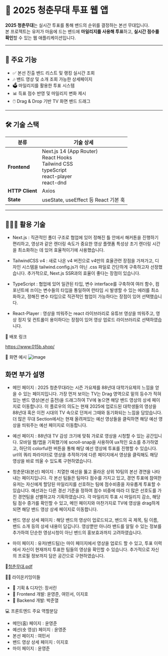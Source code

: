 # 🎤 2025 청춘무대 투표 웹 앱

**2025 청춘무대**는 실시간 투표를 통해 밴드의 순위를 결정하는 본선 무대입니다.  
본 프로젝트는 유저가 마음에 드는 밴드에 **마일리지를 사용해 투표**하고, **실시간 점수를 확인**할 수 있는 웹 애플리케이션입니다.

---

## 🚀 주요 기능

- ✅ 본선 진출 밴드 리스트 및 랭킹 실시간 조회
- 🎶 밴드 영상 및 소개 조회 가능한 상세페이지
- 🗳️ 마일리지를 활용한 투표 시스템  
- 📊 득표 점수 반영 및 마일리지 변화 제시  
- 🖱️ Drag & Drop 기반 TV 화면 밴드 드래그  
---

## 🛠️ 기술 스택

| 분류       | 기술 상세 |
|------------|-----------|
| **Frontend** | Next.js 14 (App Router)<br>React Hooks<br>Tailwind CSS<br>typeScript<br>react-player<br>react-dnd|
| **HTTP Client** | Axios |
| **State** | useState, useEffect 등 React 기본 훅 |


---

## 🧑🏻‍💻 활용 기술

* Next.js : 직관적인 폴더 구조로 협업에 있어 정해진 틀 안에서 해커톤을 진행하기 편리하고, 영상과 같은 렌더링 속도가 중요한 영상 플랫폼 특성상 초기 렌더링 시간을 최소화하는 데 있어 효율적이기에 사용했습니다. 

* TailwindCSS v4 : 새로 나온 v4 버전으로 v4만의 효율관련 장점을 가져가고, 디자인 시스템을 tailwind.config.js가 아닌 .css 파일로 간단하게 구축하고자 선정했습니다. 추가적으로, Next.js SSR과의 효율이 좋다는 장점이 있습니다.

* TypeScript : 협업에 있어 일관된 타입, 변수 interface를 구축하여 여러 함수, 컴포넌트에 쓰이는 변수들의 타입을 통일하여 런타임 시 발생할 수 있는 에러를 최소화하고, 정해진 변수 타입으로 직관적인 협업이 가능하다는 장점이 있어 선택했습니다.

* React-Player : 영상을 띄워주는 react 라이브러리로 유튜브 영상을 띄워주고, 영상 정지 및 컨트롤이 용이하다는 장점이 있어 영상 업로드 라이브러리로 선택하였습니다.

🦁 배포 링크

https://www.015b.shop/

📸 화면 예시
![image](https://github.com/user-attachments/assets/6b15c1b4-c8e4-4930-be3f-fb83e057ea23)

## 화면 부가 설명 ##

- 메인 페이지 : 2025 청춘무대라는 시즌 가요제를 88년대 대학가요제의 느낌을 얻을 수 있는 페이지입니다. 가장 먼저 보이는 TV는 Drag 영역으로 밑의 등수가 적혀있는 밴드 영상(본선 출전)을 드래그하여 TV에 놓으면 해당 밴드 영상의 상세 페이지로 이동합니다. 이 플로우의 의도는 현재 2025에 업로드된 대학생들의 영상을 88년대 혹은 이전 시대의 TV 속으로 던져서 그때와 동기화되는 느낌을 담았습니다. 더 많은 무대 Section에서는 현재 올려져있는 예선 영상들을 클릭하면 해당 예선 영상을 띄워주는 예선 페이지로 이동합니다.
  
- 예선 페이지 : 88년대 TV 감성 크기에 맞춰 가로로 영상을 시청할 수 있는 공간입니다. 모바일 웹/앱을 기획했기에 scroll-snap을 사용하여 ux적인 요소를 추가하였고, 하단의 colorful한 버튼을 통해 해당 예선 영상에 투표를 진행할 수 있습니다. url의 쿼리 파라미터로 영상을 추적하기에 다른 페이지에서 영상을 클릭해도 해당 영상을 바로 띄울 수 있도록 구현하였습니다.
  
- 청춘문대(본선) 페이지 : 치열한 예선을 뚫고 올라온 상위 10팀의 본선 경연을 나타내는 페이지입니다. 각 본선 팀들은 팀마다 점수를 가지고 있고, 경연 투표에 참여한 유저는 자신에게 할당된 마일리지를 선호하는 팀에 점수비중을 자유롭게 투표할 수 있습니다. 예선과는 다른 경선 기준을 정하여 점수 비중에 따라 더 많은 선호도를 가진 경연팀을 선별하고자 기획하였습니다. 각 마일리지 투표 시 마일리지 감소, 해당 팀 점수 증가를 확인할 수 있고, 메인 페이지와 마찬가지로 TV에 영상을 drag하게 되면 해당 밴드 영상 상세 페이지로 이동합니다.
  
- 밴드 영상 상세 페이지 : 해당 밴드의 영상이 업로드되고, 밴드의 곡 제목, 팀 이름, 밴드 소개 등의 상세 내용이 담깁니다. 영상뿐만 아니라 밴드를 알릴 수 있는 정보를 추가하여 단순한 영상시청이 아닌 밴드의 홍보효과까지 고려하였습니다.
  
- 마이 페이지 : 유저(밴드팀)는 마이 페이지에서 영상을 업로드 할 수 있고, 투표 이력에서 자신이 현재까지 투표한 팀들의 영상을 확인할 수 있습니다. 추가적으로 자신의 프로필 정보까지 담은 공간으로 구현하였습니다.





🧐[청춘무대.pdf](https://github.com/user-attachments/files/20144087/default.pdf)



👨‍💻 라이온키잉이들
- 🎼 기획 & 디자인: 장서린
- 🎨 Frontend 개발: 윤영준, 여민서, 이지호
- 🎨 Backend 개발: 박준열


💻 프론트엔드 주요 역할분담
- 메인(홈) 페이지 : 윤영준
- 예선(숏 영상) 페이지 :  윤영준
- 본선 페이지 : 여민서
- 밴드 영상 상세 페이지 : 이지호
- 마이 페이지 : 윤영준

